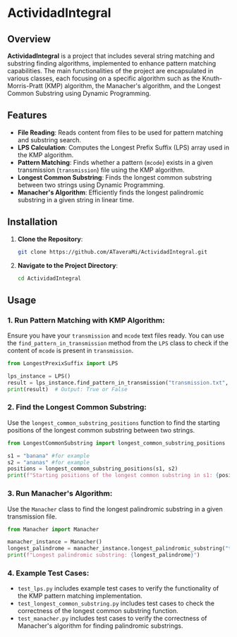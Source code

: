 # ActividadIntegral

## Overview

**ActividadIntegral** is a project that includes several string matching and substring finding algorithms, implemented to enhance pattern matching capabilities. The main functionalities of the project are encapsulated in various classes, each focusing on a specific algorithm such as the Knuth-Morris-Pratt (KMP) algorithm, the Manacher's algorithm, and the Longest Common Substring using Dynamic Programming.

## Features

- **File Reading**: Reads content from files to be used for pattern matching and substring search.
- **LPS Calculation**: Computes the Longest Prefix Suffix (LPS) array used in the KMP algorithm.
- **Pattern Matching**: Finds whether a pattern (`mcode`) exists in a given transmission (`transmission`) file using the KMP algorithm.
- **Longest Common Substring**: Finds the longest common substring between two strings using Dynamic Programming.
- **Manacher's Algorithm**: Efficiently finds the longest palindromic substring in a given string in linear time.

## Installation

1. **Clone the Repository**:

   ```bash
   git clone https://github.com/ATaveraMi/ActividadIntegral.git
   ```

2. **Navigate to the Project Directory**:

   ```bash
   cd ActividadIntegral
   ```

## Usage

### 1. **Run Pattern Matching with KMP Algorithm**:

Ensure you have your `transmission` and `mcode` text files ready. You can use the `find_pattern_in_transmission` method from the `LPS` class to check if the content of `mcode` is present in `transmission`.

```python
from LongestPrexixSuffix import LPS

lps_instance = LPS()
result = lps_instance.find_pattern_in_transmission("transmission.txt", "mcode.txt")
print(result)  # Output: True or False
```

### 2. **Find the Longest Common Substring**:

Use the `longest_common_substring_positions` function to find the starting positions of the longest common substring between two strings.

```python
from LongestCommonSubstring import longest_common_substring_positions

s1 = "banana" #for example
s2 = "ananas" #for example
positions = longest_common_substring_positions(s1, s2)
print(f"Starting positions of the longest common substring in s1: {positions}")
```

### 3. **Run Manacher's Algorithm**:

Use the `Manacher` class to find the longest palindromic substring in a given transmission file.

```python
from Manacher import Manacher

manacher_instance = Manacher()
longest_palindrome = manacher_instance.longest_palindromic_substring("transmission.txt")
print(f"Longest palindromic substring: {longest_palindrome}")
```

### 4. **Example Test Cases**:

- `test_lps.py` includes example test cases to verify the functionality of the KMP pattern matching implementation.
- `test_longest_common_substring.py` includes test cases to check the correctness of the longest common substring function.
- `test_manacher.py` includes test cases to verify the correctness of Manacher's algorithm for finding palindromic substrings.
